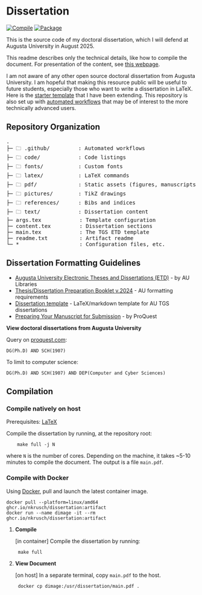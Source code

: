 # Dissertation

[![Compile](https://github.com/nkrusch/thesis/actions/workflows/compile.yaml/badge.svg)](https://github.com/nkrusch/thesis/actions/workflows/compile.yaml)
[![Package](https://github.com/nkrusch/dissertation/actions/workflows/package.yaml/badge.svg)](https://github.com/nkrusch/dissertation/actions/workflows/package.yaml)

This is the source code of my doctoral dissertation,  which I will defend at Augusta University in August 2025.

This readme describes only the technical details, like how to compile the document.
For presentation of the content, see [this webpage](https://neea.pl/posts/dissertation).

I am not aware of any other open source doctoral dissertation from Augusta University.
I am hopeful that making this resource public will be useful to future students, especially those who want to write a dissertation in LaTeX.
Here is the [starter template](https://github.com/aubertc/au_ccs_dissertation_template/) that I have been extending.
This repository is also set up with [automated workflows](https://github.com/nkrusch/dissertation/actions) 
that may be of interest to the more technically advanced users.

## Repository Organization

<pre>
.
├─ 🗀 .github/         : Automated workflows
├─ 🗀 code/            : Code listings
├─ 🗀 fonts/           : Custom fonts
├─ 🗀 latex/           : LaTeX commands
├─ 🗀 pdf/             : Static assets (figures, manuscripts)
├─ 🗀 pictures/        : TikZ drawings
├─ 🗀 references/      : Bibs and indices
├─ 🗀 text/            : Dissertation content
├─ args.tex            : Template configuration
├─ content.tex         : Dissertation sections
├─ main.tex            : The TGS ETD template
├─ readme.txt          : Artifact readme
└─ *                   : Configuration files, etc.
</pre>

## Dissertation Formatting Guidelines

* [Augusta University Electronic Theses and Dissertations (ETD)](https://guides.augusta.edu/etd) - by AU Libraries
* [Thesis/Dissertation Preparation Booklet v.2024](https://augustauniversity.app.box.com/s/vj0ygpy8tvyqmsbae8y0qp9767ta7jb9) - AU formatting requirements
* [Dissertation template](https://github.com/aubertc/au_ccs_dissertation_template/) - LaTeX/markdown template for AU TGS dissertations
* [Preparing Your Manuscript for Submission](https://about.proquest.com/globalassets/proquest/files/pdf-files/preparing-your-manuscript.pdf) - by ProQuest

**View doctoral dissertations from Augusta University**

Query on [proquest.com](https://www.proquest.com):

    DG(Ph.D) AND SCH(1907)

To limit to computer science:

    DG(Ph.D) AND SCH(1907) AND DEP(Computer and Cyber Sciences)

## Compilation

### Compile natively on host

Prerequisites: [LaTeX](https://www.latex-project.org/get/) 

Compile the dissertation by running, at the repository root:
    
        make full -j N
    
where `N` is the number of cores.
Depending on the machine, it takes ~5-10 minutes to compile the document.
The output is a file `main.pdf`.


### Compile with Docker

Using [Docker](https://docs.docker.com/engine/install/),
pull and launch the latest container image.
 
    docker pull --platform=linux/amd64 ghcr.io/nkrusch/dissertation:artifact
    docker run --name dimage -it --rm ghcr.io/nkrusch/dissertation:artifact  

1. **Compile** 

    [in container] Compile the dissertation by running:
    
        make full

2. **View Document**

    [on host] In a separate terminal, copy `main.pdf` to the host.
    
        docker cp dimage:/usr/dissertation/main.pdf .

